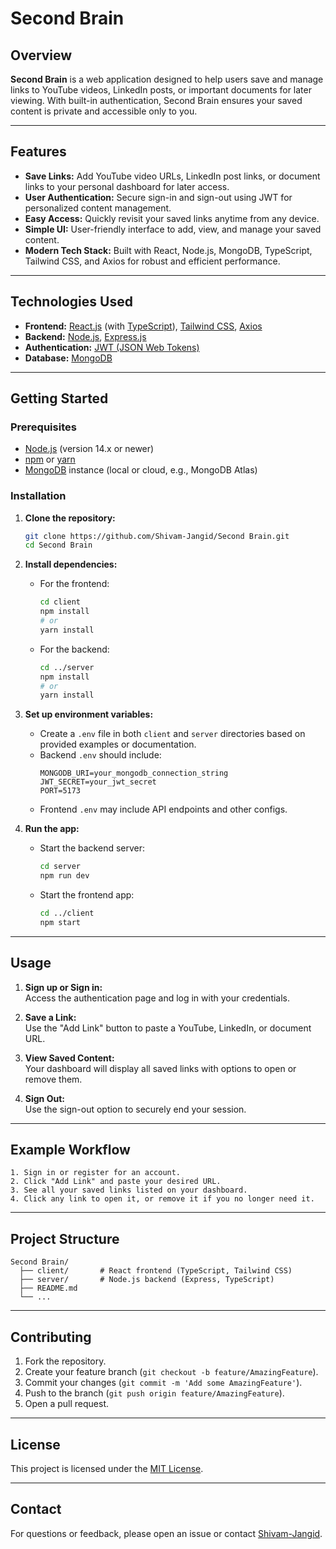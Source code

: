 # Second Brain

## Overview

**Second Brain** is a web application designed to help users save and manage links to YouTube videos, LinkedIn posts, or important documents for later viewing. With built-in authentication, Second Brain ensures your saved content is private and accessible only to you.

---

## Features

- **Save Links:** Add YouTube video URLs, LinkedIn post links, or document links to your personal dashboard for later access.
- **User Authentication:** Secure sign-in and sign-out using JWT for personalized content management.
- **Easy Access:** Quickly revisit your saved links anytime from any device.
- **Simple UI:** User-friendly interface to add, view, and manage your saved content.
- **Modern Tech Stack:** Built with React, Node.js, MongoDB, TypeScript, Tailwind CSS, and Axios for robust and efficient performance.

---

## Technologies Used

- **Frontend:** [React.js](https://reactjs.org/) (with [TypeScript](https://www.typescriptlang.org/)), [Tailwind CSS](https://tailwindcss.com/), [Axios](https://axios-http.com/)
- **Backend:** [Node.js](https://nodejs.org/), [Express.js](https://expressjs.com/)
- **Authentication:** [JWT (JSON Web Tokens)](https://jwt.io/)
- **Database:** [MongoDB](https://www.mongodb.com/)

---

## Getting Started

### Prerequisites

- [Node.js](https://nodejs.org/) (version 14.x or newer)
- [npm](https://www.npmjs.com/) or [yarn](https://yarnpkg.com/)
- [MongoDB](https://www.mongodb.com/) instance (local or cloud, e.g., MongoDB Atlas)

### Installation

1. **Clone the repository:**
   ```bash
   git clone https://github.com/Shivam-Jangid/Second Brain.git
   cd Second Brain
   ```

2. **Install dependencies:**
   - For the frontend:
     ```bash
     cd client
     npm install
     # or
     yarn install
     ```
   - For the backend:
     ```bash
     cd ../server
     npm install
     # or
     yarn install
     ```

3. **Set up environment variables:**
   - Create a `.env` file in both `client` and `server` directories based on provided examples or documentation.
   - Backend `.env` should include:
     ```
     MONGODB_URI=your_mongodb_connection_string
     JWT_SECRET=your_jwt_secret
     PORT=5173
     ```
   - Frontend `.env` may include API endpoints and other configs.

4. **Run the app:**
   - Start the backend server:
     ```bash
     cd server
     npm run dev
     ```
   - Start the frontend app:
     ```bash
     cd ../client
     npm start
     ```

---

## Usage

1. **Sign up or Sign in:**  
   Access the authentication page and log in with your credentials.

2. **Save a Link:**  
   Use the "Add Link" button to paste a YouTube, LinkedIn, or document URL.

3. **View Saved Content:**  
   Your dashboard will display all saved links with options to open or remove them.

4. **Sign Out:**  
   Use the sign-out option to securely end your session.

---

## Example Workflow

```plaintext
1. Sign in or register for an account.
2. Click "Add Link" and paste your desired URL.
3. See all your saved links listed on your dashboard.
4. Click any link to open it, or remove it if you no longer need it.
```

---

## Project Structure

```
Second Brain/
  ├── client/       # React frontend (TypeScript, Tailwind CSS)
  ├── server/       # Node.js backend (Express, TypeScript)
  ├── README.md
  └── ...
```

---

## Contributing

1. Fork the repository.
2. Create your feature branch (`git checkout -b feature/AmazingFeature`).
3. Commit your changes (`git commit -m 'Add some AmazingFeature'`).
4. Push to the branch (`git push origin feature/AmazingFeature`).
5. Open a pull request.

---

## License

This project is licensed under the [MIT License](LICENSE).

---

## Contact

For questions or feedback, please open an issue or contact [Shivam-Jangid](https://github.com/Shivam-Jangid).

